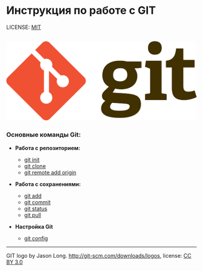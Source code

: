 # Инструкция по работе с GIT

LICENSE: [MIT](license.md)

![git-logo](/assets/Git-logo.svg.png)
---

### Основные команды Git:
* **Работа с репозиторием:**
       
   * [git init](init.md)
   * [git clone](clone.md)
   * [git remote add origin](remote.md)
 
* **Работа с сохранениями:**
   
   * [git add](add.md)
   * [git commit](commit.md)
   * [git status](status.md)
   * [git pull](pull.md)
   
* **Настройка Git**
   
   * [git config](config.md)

---

GIT logo by Jason Long. http://git-scm.com/downloads/logos, license: [CC BY 3.0](https://creativecommons.org/licenses/by/3.0/)

